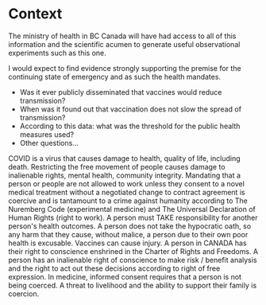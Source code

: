 # Context
The ministry of health in BC Canada will have had access to all of this information and the scientific acumen to generate useful observational experiments such as this one.

I would expect to find evidence strongly supporting the premise for the continuing state of emergency and as such the health mandates.

 - Was it ever publicly disseminated that vaccines would reduce transmission?
 - When was it found out that vaccination does not slow the spread of transmission?
 - According to this data: what was the threshold for the public health measures used?
 - Other questions...

COVID is a virus that causes damage to health, quality of life, including death. 
Restricting the free movement of people causes damage to inalienable rights, mental health, community integrity.
Mandating that a person or people are not allowed to work unless they consent to a novel medical treatment without a negotiated change to contract agreement is coercive and is tantamount to a crime against humanity according to The Nuremberg Code (experimental medicine) and The Universal Declaration of Human Rights (right to work).
A person must TAKE responsibility for another person's health outcomes.
A person does not take the hypocratic oath, so any harm that they cause, without malice, a person due to their own poor health is excusable.
Vaccines can cause injury.
A person in CANADA has their right to conscience enshrined in the Charter of Rights and Freedoms.
A person has an inalienable right of conscience to make risk / benefit analysis and the right to act out these decisions according to right of free expression.
In medicine, informed consent requires that a person is not being coerced.
A threat to livelihood and the ability to support their family is coercion.
